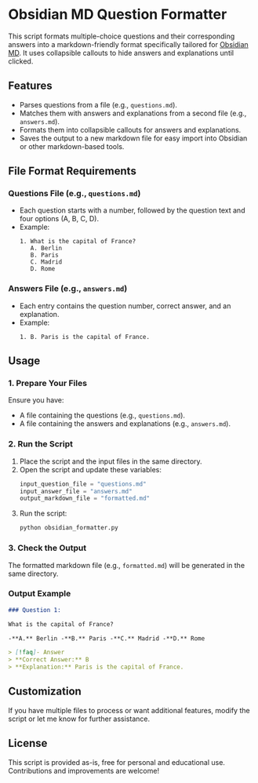 # Obsidian MD Question Formatter

This script formats multiple-choice questions and their corresponding answers into a markdown-friendly format specifically tailored for [Obsidian MD](https://obsidian.md). It uses collapsible callouts to hide answers and explanations until clicked.

## Features

- Parses questions from a file (e.g., `questions.md`).
- Matches them with answers and explanations from a second file (e.g., `answers.md`).
- Formats them into collapsible callouts for answers and explanations.
- Saves the output to a new markdown file for easy import into Obsidian or other markdown-based tools.

## File Format Requirements

### Questions File (e.g., `questions.md`)

- Each question starts with a number, followed by the question text and four options (A, B, C, D).
- Example:
  ```
  1. What is the capital of France?
     A. Berlin
     B. Paris
     C. Madrid
     D. Rome
  ```

### Answers File (e.g., `answers.md`)

- Each entry contains the question number, correct answer, and an explanation.
- Example:
  ```
  1. B. Paris is the capital of France.
  ```

## Usage

### 1. Prepare Your Files

Ensure you have:

- A file containing the questions (e.g., `questions.md`).
- A file containing the answers and explanations (e.g., `answers.md`).

### 2. Run the Script

1. Place the script and the input files in the same directory.
2. Open the script and update these variables:
   ```python
   input_question_file = "questions.md"
   input_answer_file = "answers.md"
   output_markdown_file = "formatted.md"
   ```
3. Run the script:
   ```bash
   python obsidian_formatter.py
   ```

### 3. Check the Output

The formatted markdown file (e.g., `formatted.md`) will be generated in the same directory.

### Output Example

```markdown
### Question 1:

What is the capital of France?

-**A.** Berlin -**B.** Paris -**C.** Madrid -**D.** Rome

> [!faq]- Answer  
> **Correct Answer:** B  
> **Explanation:** Paris is the capital of France.
```

## Customization

If you have multiple files to process or want additional features, modify the script or let me know for further assistance.

## License

This script is provided as-is, free for personal and educational use. Contributions and improvements are welcome!
